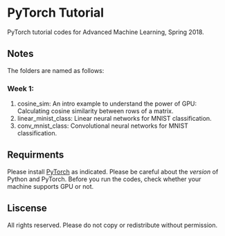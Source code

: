# PyTorch Tutorial
PyTorch tutorial codes for Advanced Machine Learning, Spring 2018.

## Notes
The folders are named as follows:

### Week 1:
1. cosine_sim: An intro example to understand the power of GPU: Calculating cosine similarity between rows of a matrix.
2. linear_minist_class: Linear neural networks for MNIST classification.
3. conv_mnist_class: Convolutional neural networks for MNIST classification.

## Requirments
Please install [PyTorch](http://pytorch.org/) as indicated. Please be careful about the *version* of Python and PyTorch. Before you run the codes, check whether your machine supports GPU or not.

## Liscense
All rights reserved. Please do not copy or redistribute without permission.

